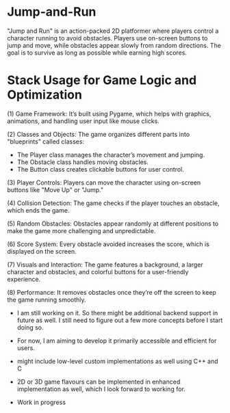 # Jump-and-Run

"Jump and Run" is an action-packed 2D platformer where players control a character running to avoid obstacles. Players use on-screen buttons to jump and move, while obstacles appear slowly from random directions. The goal is to survive as long as possible while earning high scores.



# Stack Usage for Game Logic and Optimization

(1) Game Framework: It’s built using Pygame, which helps with graphics, animations, and handling user input like mouse clicks.

(2) Classes and Objects: The game organizes different parts into "blueprints" called classes:

- The Player class manages the character’s movement and jumping.
- The Obstacle class handles moving obstacles.
- The Button class creates clickable buttons for user control.

(3) Player Controls: Players can move the character using on-screen buttons like "Move Up" or "Jump."

(4) Collision Detection: The game checks if the player touches an obstacle, which ends the game.

(5) Random Obstacles: Obstacles appear randomly at different positions to make the game more challenging and unpredictable.

(6) Score System: Every obstacle avoided increases the score, which is displayed on the screen.

(7) Visuals and Interaction: The game features a background, a larger character and obstacles, and colorful buttons for a user-friendly experience.

(8) Performance: It removes obstacles once they’re off the screen to keep the game running smoothly.

- I am still working on it. So there might be additional backend support in future as well. I still need to figure out a few more concepts before I start doing so.
- For now, I am aiming to develop it primarily accessible and efficient for users. 
- might include low-level custom implementations as well using C++ and C
- 2D or 3D game flavours can be implemented in enhanced implementation as well, which I look forward to working for.









- Work in progress
